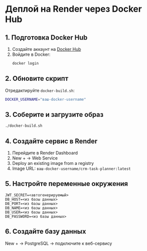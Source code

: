 # Деплой на Render через Docker Hub

## 1. Подготовка Docker Hub

1. Создайте аккаунт на [Docker Hub](https://hub.docker.com)
2. Войдите в Docker:
   ```bash
   docker login
   ```

## 2. Обновите скрипт

Отредактируйте `docker-build.sh`:
```bash
DOCKER_USERNAME="ваш-docker-username"
```

## 3. Соберите и загрузите образ

```bash
./docker-build.sh
```

## 4. Создайте сервис в Render

1. Перейдите в Render Dashboard
2. New + → Web Service
3. Deploy an existing image from a registry
4. Image URL: `ваш-docker-username/crm-task-planner:latest`

## 5. Настройте переменные окружения

```
JWT_SECRET=<автогенерируемый>
DB_HOST=<из базы данных>
DB_PORT=<из базы данных>  
DB_NAME=<из базы данных>
DB_USER=<из базы данных>
DB_PASSWORD=<из базы данных>
```

## 6. Создайте базу данных

New + → PostgreSQL → подключите к веб-сервису
